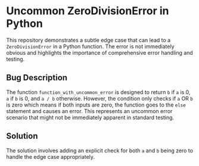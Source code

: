 # Uncommon ZeroDivisionError in Python
This repository demonstrates a subtle edge case that can lead to a `ZeroDivisionError` in a Python function. The error is not immediately obvious and highlights the importance of comprehensive error handling and testing.

## Bug Description
The function `function_with_uncommon_error` is designed to return `b` if `a` is 0, `a` if `b` is 0, and `a / b` otherwise. However, the condition only checks if `a` OR `b` is zero which means if both inputs are zero, the function goes to the `else` statement and causes an error.  This represents an uncommon error scenario that might not be immediately apparent in standard testing.

## Solution
The solution involves adding an explicit check for both `a` and `b` being zero to handle the edge case appropriately.